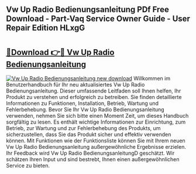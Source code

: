 ## Vw Up Radio Bedienungsanleitung PDf Free Download - Part-Vaq Service Owner Guide - User Repair Edition HLxgG

# <h2><a href="http://df5uh9.blite.top/?on=Vw+Up+Radio+Bedienungsanleitung">🔗Download 👉🔴 Vw Up Radio Bedienungsanleitung</a></h2>

[![Vw Up Radio Bedienungsanleitung new download](https://i.imgur.com/lujVjoI.png)](http://df5uh9.blite.top/?on=Vw+Up+Radio+Bedienungsanleitung)
Willkommen im Benutzerhandbuch für Ihr neu aktualisiertes Vw Up Radio Bedienungsanleitung. Dieser umfassende Leitfaden soll Ihnen helfen, Ihr Produkt zu verstehen und erfolgreich zu betreiben. Sie finden detaillierte Informationen zu Funktionen, Installation, Betrieb, Wartung und Fehlerbehebung. Bevor Sie Ihr Vw Up Radio Bedienungsanleitung verwenden, nehmen Sie sich bitte einen Moment Zeit, um dieses Handbuch sorgfältig zu lesen. Es enthält wichtige Informationen zur Einrichtung, zum Betrieb, zur Wartung und zur Fehlerbehebung des Produkts, um sicherzustellen, dass Sie das Produkt sicher und effektiv verwenden können. Mit Funktionen wie der Funktionsliste können Sie mit Ihrem neuen Vw Up Radio Bedienungsanleitung außergewöhnliche Ergebnisse erzielen. Ihr Feedback wird Vw Up Radio BedienungsanleitungD geschätzt. Wir schätzen Ihren Input und sind bestrebt, Ihnen einen außergewöhnlichen Service zu bieten.
